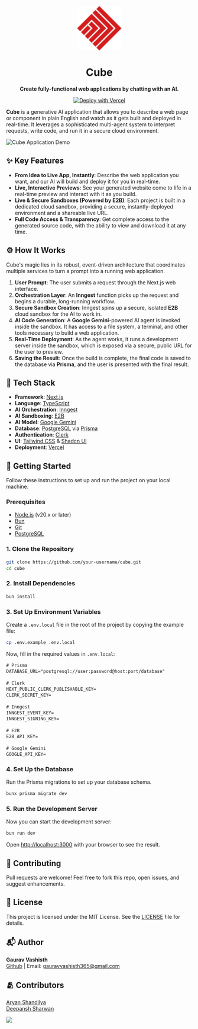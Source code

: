 <div align="center">
  <img src="public/logo.svg" alt="Cube Logo" width="120" height="120">
  <h1>Cube</h1>
  <p><strong>Create fully-functional web applications by chatting with an AI.</strong></p>
  <p>
    <a href="https://vercel.com/new/clone?repository-url=https%3A%2F%2Fgithub.com%2Fr2adio%2Fcube">
      <img src="https://vercel.com/button" alt="Deploy with Vercel"/>
    </a>
  </p>
</div>

**Cube** is a generative AI application that allows you to describe a web page or component in plain English and watch as it gets built and deployed in real-time. It leverages a sophisticated multi-agent system to interpret requests, write code, and run it in a secure cloud environment.

<!-- Optional: Add a screenshot or GIF of the application in action -->
<img src="link-to-your-screenshot.png" alt="Cube Application Demo">

## ✨ Key Features

- **From Idea to Live App, Instantly**: Describe the web application you want, and our AI will build and deploy it for you in real-time.
- **Live, Interactive Previews**: See your generated website come to life in a real-time preview and interact with it as you build.
- **Live & Secure Sandboxes (Powered by E2B)**: Each project is built in a dedicated cloud sandbox, providing a secure, instantly-deployed environment and a shareable live URL.
- **Full Code Access & Transparency**: Get complete access to the generated source code, with the ability to view and download it at any time.

## ⚙️ How It Works

Cube's magic lies in its robust, event-driven architecture that coordinates multiple services to turn a prompt into a running web application.

1.  **User Prompt**: The user submits a request through the Next.js web interface.
2.  **Orchestration Layer**: An **Inngest** function picks up the request and begins a durable, long-running workflow.
3.  **Secure Sandbox Creation**: Inngest spins up a secure, isolated **E2B** cloud sandbox for the AI to work in.
4.  **AI Code Generation**: A **Google Gemini**-powered AI agent is invoked inside the sandbox. It has access to a file system, a terminal, and other tools necessary to build a web application.
5.  **Real-Time Deployment**: As the agent works, it runs a development server inside the sandbox, which is exposed via a secure, public URL for the user to preview.
6.  **Saving the Result**: Once the build is complete, the final code is saved to the database via **Prisma**, and the user is presented with the final result.

## 🚀 Tech Stack

- **Framework**: [Next.js](https://nextjs.org/)
- **Language**: [TypeScript](https://www.typescriptlang.org/)
- **AI Orchestration**: [Inngest](https://www.inngest.com/)
- **AI Sandboxing**: [E2B](https://www.e2b.dev/)
- **AI Model**: [Google Gemini](https://deepmind.google/technologies/gemini/)
- **Database**: [PostgreSQL](https://www.postgresql.org/) via [Prisma](https://www.prisma.io/)
- **Authentication**: [Clerk](https://clerk.com/)
- **UI**: [Tailwind CSS](https://tailwindcss.com/) & [Shadcn UI](https://ui.shadcn.com/)
- **Deployment**: [Vercel](https://vercel.com/)

## 🏁 Getting Started

Follow these instructions to set up and run the project on your local machine.

### Prerequisites

- [Node.js](https://nodejs.org/en) (v20.x or later)
- [Bun](https://bun.sh/)
- [Git](https://git-scm.com/)
- [PostgreSQL](https://www.postgresql.org/)

### 1. Clone the Repository

```bash
git clone https://github.com/your-username/cube.git
cd cube
```

### 2. Install Dependencies

```bash
bun install
```

### 3. Set Up Environment Variables

Create a `.env.local` file in the root of the project by copying the example file:

```bash
cp .env.example .env.local
```

Now, fill in the required values in `.env.local`:

```env
# Prisma
DATABASE_URL="postgresql://user:password@host:port/database"

# Clerk
NEXT_PUBLIC_CLERK_PUBLISHABLE_KEY=
CLERK_SECRET_KEY=

# Inngest
INNGEST_EVENT_KEY=
INNGEST_SIGNING_KEY=

# E2B
E2B_API_KEY=

# Google Gemini
GOOGLE_API_KEY=
```

### 4. Set Up the Database

Run the Prisma migrations to set up your database schema.

```bash
bunx prisma migrate dev
```

### 5. Run the Development Server

Now you can start the development server:

```bash
bun run dev
```

Open [http://localhost:3000](http://localhost:3000) with your browser to see the result.

## 🤝 Contributing

Pull requests are welcome! Feel free to fork this repo, open issues, and suggest enhancements.

## 📄 License

This project is licensed under the MIT License. See the [LICENSE](LICENSE) file for details.

## 📬 Author

**Gaurav Vashisth** \
[Github](https://github.com/r2adio) | Email: gauravvashisth365@gmail.com

## 🫂 Contributors

[Aryan Shandilya](https://github.com/shandilyaaryan) \
[Deepansh Sharwan](https://github.com/deepanshusharwan)

<a href="https://github.com/r2adio/cube/graphs/contributors">
  <img src="https://contrib.rocks/image?repo=r2adio/cube" />
</a>
